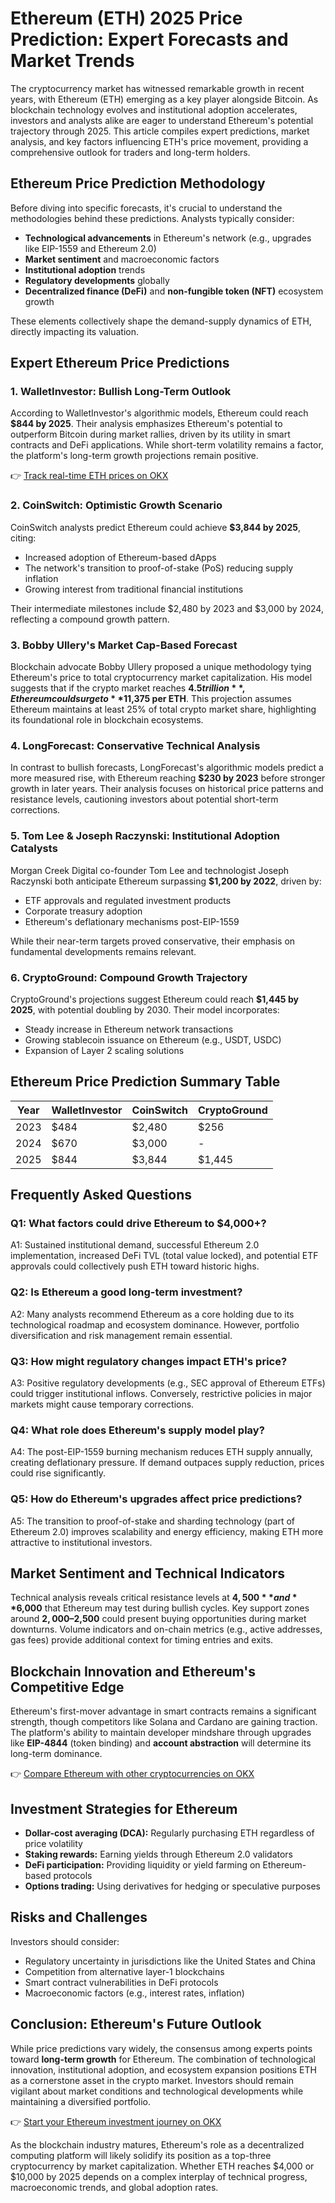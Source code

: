 # Ethereum (ETH) 2025 Price Prediction: Expert Forecasts and Market Trends  

The cryptocurrency market has witnessed remarkable growth in recent years, with Ethereum (ETH) emerging as a key player alongside Bitcoin. As blockchain technology evolves and institutional adoption accelerates, investors and analysts alike are eager to understand Ethereum's potential trajectory through 2025. This article compiles expert predictions, market analysis, and key factors influencing ETH's price movement, providing a comprehensive outlook for traders and long-term holders.  

## Ethereum Price Prediction Methodology  

Before diving into specific forecasts, it's crucial to understand the methodologies behind these predictions. Analysts typically consider:  
- **Technological advancements** in Ethereum's network (e.g., upgrades like EIP-1559 and Ethereum 2.0)  
- **Market sentiment** and macroeconomic factors  
- **Institutional adoption** trends  
- **Regulatory developments** globally  
- **Decentralized finance (DeFi)** and **non-fungible token (NFT)** ecosystem growth  

These elements collectively shape the demand-supply dynamics of ETH, directly impacting its valuation.  

## Expert Ethereum Price Predictions  

### 1. WalletInvestor: Bullish Long-Term Outlook  
According to WalletInvestor's algorithmic models, Ethereum could reach **$844 by 2025**. Their analysis emphasizes Ethereum's potential to outperform Bitcoin during market rallies, driven by its utility in smart contracts and DeFi applications. While short-term volatility remains a factor, the platform's long-term growth projections remain positive.  

👉 [Track real-time ETH prices on OKX](https://bit.ly/okx-bonus)  

### 2. CoinSwitch: Optimistic Growth Scenario  
CoinSwitch analysts predict Ethereum could achieve **$3,844 by 2025**, citing:  
- Increased adoption of Ethereum-based dApps  
- The network's transition to proof-of-stake (PoS) reducing supply inflation  
- Growing interest from traditional financial institutions  

Their intermediate milestones include $2,480 by 2023 and $3,000 by 2024, reflecting a compound growth pattern.  

### 3. Bobby Ullery's Market Cap-Based Forecast  
Blockchain advocate Bobby Ullery proposed a unique methodology tying Ethereum's price to total cryptocurrency market capitalization. His model suggests that if the crypto market reaches **$4.5 trillion**, Ethereum could surge to **$11,375 per ETH**. This projection assumes Ethereum maintains at least 25% of total crypto market share, highlighting its foundational role in blockchain ecosystems.  

### 4. LongForecast: Conservative Technical Analysis  
In contrast to bullish forecasts, LongForecast's algorithmic models predict a more measured rise, with Ethereum reaching **$230 by 2023** before stronger growth in later years. Their analysis focuses on historical price patterns and resistance levels, cautioning investors about potential short-term corrections.  

### 5. Tom Lee & Joseph Raczynski: Institutional Adoption Catalysts  
Morgan Creek Digital co-founder Tom Lee and technologist Joseph Raczynski both anticipate Ethereum surpassing **$1,200 by 2022**, driven by:  
- ETF approvals and regulated investment products  
- Corporate treasury adoption  
- Ethereum's deflationary mechanisms post-EIP-1559  

While their near-term targets proved conservative, their emphasis on fundamental developments remains relevant.  

### 6. CryptoGround: Compound Growth Trajectory  
CryptoGround's projections suggest Ethereum could reach **$1,445 by 2025**, with potential doubling by 2030. Their model incorporates:  
- Steady increase in Ethereum network transactions  
- Growing stablecoin issuance on Ethereum (e.g., USDT, USDC)  
- Expansion of Layer 2 scaling solutions  

## Ethereum Price Prediction Summary Table  

| Year | WalletInvestor | CoinSwitch | CryptoGround |  
|------|----------------|------------|--------------|  
| 2023 | $484           | $2,480     | $256         |  
| 2024 | $670           | $3,000     | -            |  
| 2025 | $844           | $3,844     | $1,445       |  

## Frequently Asked Questions  

### Q1: What factors could drive Ethereum to $4,000+?  
A1: Sustained institutional demand, successful Ethereum 2.0 implementation, increased DeFi TVL (total value locked), and potential ETF approvals could collectively push ETH toward historic highs.  

### Q2: Is Ethereum a good long-term investment?  
A2: Many analysts recommend Ethereum as a core holding due to its technological roadmap and ecosystem dominance. However, portfolio diversification and risk management remain essential.  

### Q3: How might regulatory changes impact ETH's price?  
A3: Positive regulatory developments (e.g., SEC approval of Ethereum ETFs) could trigger institutional inflows. Conversely, restrictive policies in major markets might cause temporary corrections.  

### Q4: What role does Ethereum's supply model play?  
A4: The post-EIP-1559 burning mechanism reduces ETH supply annually, creating deflationary pressure. If demand outpaces supply reduction, prices could rise significantly.  

### Q5: How do Ethereum's upgrades affect price predictions?  
A5: The transition to proof-of-stake and sharding technology (part of Ethereum 2.0) improves scalability and energy efficiency, making ETH more attractive to institutional investors.  

## Market Sentiment and Technical Indicators  

Technical analysis reveals critical resistance levels at **$4,500** and **$6,000** that Ethereum may test during bullish cycles. Key support zones around **$2,000–$2,500** could present buying opportunities during market downturns. Volume indicators and on-chain metrics (e.g., active addresses, gas fees) provide additional context for timing entries and exits.  

## Blockchain Innovation and Ethereum's Competitive Edge  

Ethereum's first-mover advantage in smart contracts remains a significant strength, though competitors like Solana and Cardano are gaining traction. The platform's ability to maintain developer mindshare through upgrades like **EIP-4844** (token binding) and **account abstraction** will determine its long-term dominance.  

👉 [Compare Ethereum with other cryptocurrencies on OKX](https://bit.ly/okx-bonus)  

## Investment Strategies for Ethereum  

- **Dollar-cost averaging (DCA):** Regularly purchasing ETH regardless of price volatility  
- **Staking rewards:** Earning yields through Ethereum 2.0 validators  
- **DeFi participation:** Providing liquidity or yield farming on Ethereum-based protocols  
- **Options trading:** Using derivatives for hedging or speculative purposes  

## Risks and Challenges  

Investors should consider:  
- Regulatory uncertainty in jurisdictions like the United States and China  
- Competition from alternative layer-1 blockchains  
- Smart contract vulnerabilities in DeFi protocols  
- Macroeconomic factors (e.g., interest rates, inflation)  

## Conclusion: Ethereum's Future Outlook  

While price predictions vary widely, the consensus among experts points toward **long-term growth** for Ethereum. The combination of technological innovation, institutional adoption, and ecosystem expansion positions ETH as a cornerstone asset in the crypto market. Investors should remain vigilant about market conditions and technological developments while maintaining a diversified portfolio.  

👉 [Start your Ethereum investment journey on OKX](https://bit.ly/okx-bonus)  

As the blockchain industry matures, Ethereum's role as a decentralized computing platform will likely solidify its position as a top-three cryptocurrency by market capitalization. Whether ETH reaches $4,000 or $10,000 by 2025 depends on a complex interplay of technical progress, macroeconomic trends, and global adoption rates.